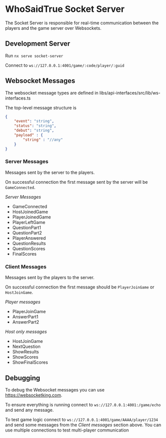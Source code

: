 # WhoSaidTrue Socket Server

The Socket Server is responsible for real-time communication between the players and 
the game server over Websockets.

## Development Server

Run `nx serve socket-server`

Connect to `ws://127.0.0.1:4001/game/:code/player/:guid`

## Websocket Messages

The websocket message types are defined in libs/api-interfaces/src/lib/ws-interfaces.ts

The top-level message structure is
````json
{
	"event": "string",
	"status": "string",
	"debut": "string",
	"payload" : {
		"string" : "//any"
	}
}
````

### Server Messages

Messages sent by the server to the players. 

On successful connection the first message sent by the server will be `GameConnected`.

*Server Messages*
- GameConnected
- HostJoinedGame
- PlayerJoinedGame
- PlayerLeftGame
- QuestionPart1
- QuestionPart2
- PlayerAnswered
- QuestionResults
- QuestionScores
- FinalScores


### Client Messages

Messages sent by the players to the server.

On successful connection the first message should be `PlayerJoinGame` or `HostJoinGame`.

*Player messages*
- PlayerJoinGame
- AnswerPart1
- AnswerPart2

*Host only messages*
- HostJoinGame
- NextQuestion
- ShowResults
- ShowScores
- ShowFinalScores


## Debugging

To debug the Websocket messages you can use https://websocketking.com.

To ensure everything is running connect to `ws://127.0.0.1:4001:/game/echo` and send any message.

To test game logic connect to `ws://127.0.0.1:4001/game/AAAA/player/1234` and send some 
messages from the *Client messages* section above.  You can use multiple connections to 
test multi-player communication
